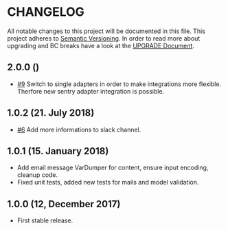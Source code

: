 # CHANGELOG

All notable changes to this project will be documented in this file. This project adheres to [Semantic Versioning](http://semver.org/).
In order to read more about upgrading and BC breaks have a look at the [UPGRADE Document](UPGRADE.md).

## 2.0.0 ()

+ [#9](https://github.com/luyadev/luya-module-errorapi/pull/9) Switch to single adapters in order to make integrations more flexible. Therfore new sentry adapter integration is possible.

## 1.0.2 (21. July 2018)

+ [#6](https://github.com/luyadev/luya-module-errorapi/issues/6) Add more informations to slack channel.

## 1.0.1 (15. January 2018)

+ Add email message VarDumper for content, ensure input encoding, cleanup code.
+ Fixed unit tests, added new tests for mails and model validation.

## 1.0.0 (12, December 2017)

+ First stable release.